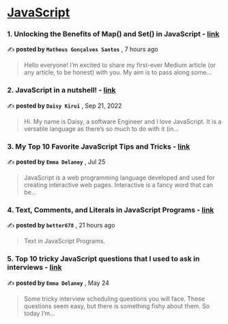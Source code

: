 
<h1><a href=https://medium.com/tag/javascript-development/recommended target="_blank" rel="noopener noreferrer">JavaScript</a></h1>
<h3>1. Unlocking the Benefits of Map() and Set() in JavaScript - <a href=https://medium.com/@mgsantos177/unlocking-the-benefits-of-map-and-set-in-javascript-d88d3d453c22?source=tag_recommended_feed---------0-84----------javascript_development----------18e4e7c4_1ae2_446f_a052_abc0226b7dd0------- target="_blank" rel="noopener noreferrer">link</a></h3>

✍️ **posted by `Matheus Gonçalves Santos`** <date> , 7 hours ago</date>

<blockquote>Hello everyone! I’m excited to share my first-ever Medium article (or any article, to be honest) with you. My aim is to pass along some…</blockquote>

<h3>2. JavaScript in a nutshell! - <a href=https://medium.com/@daisykkirui/javascript-in-a-nutshell-669dab5b6e78?source=tag_recommended_feed---------1-107----------javascript_development----------18e4e7c4_1ae2_446f_a052_abc0226b7dd0------- target="_blank" rel="noopener noreferrer">link</a></h3>

✍️ **posted by `Daisy Kirui`** <date> , Sep 21, 2022</date>

<blockquote>Hi. My name is Daisy, a software Engineer and I love JavaScript. It is a versatile language as there’s so much to do with it (in…</blockquote>

<h3>3. My Top 10 Favorite JavaScript Tips and Tricks - <a href=https://medium.com/@emma-delaney/my-top-10-favorite-javascript-tips-and-tricks-bf0ec0b9bf1d?source=tag_recommended_feed---------2-85----------javascript_development----------18e4e7c4_1ae2_446f_a052_abc0226b7dd0------- target="_blank" rel="noopener noreferrer">link</a></h3>

✍️ **posted by `Emma Delaney`** <date> , Jul 25</date>

<blockquote>JavaScript is a web programming language developed and used for creating interactive web pages. Interactive is a fancy word that can be…</blockquote>

<h3>4. Text, Comments, and Literals in JavaScript Programs - <a href=https://medium.com/@jiangoo666/text-comments-and-literals-in-javascript-programs-e1f4c09bc914?source=tag_recommended_feed---------3-84----------javascript_development----------18e4e7c4_1ae2_446f_a052_abc0226b7dd0------- target="_blank" rel="noopener noreferrer">link</a></h3>

✍️ **posted by `better678`** <date> , 21 hours ago</date>

<blockquote>Text in JavaScript Programs.</blockquote>

<h3>5. Top 10 tricky JavaScript questions that I used to ask in interviews - <a href=https://medium.com/@emma-delaney/top-10-tricky-javascript-questions-that-i-used-to-ask-in-interviews-2cb3912271a9?source=tag_recommended_feed---------4-85----------javascript_development----------18e4e7c4_1ae2_446f_a052_abc0226b7dd0------- target="_blank" rel="noopener noreferrer">link</a></h3>

✍️ **posted by `Emma Delaney`** <date> , May 24</date>

<blockquote>Some tricky interview scheduling questions you will face. These questions seem easy, but there is something fishy about them. So today I’m…</blockquote>

